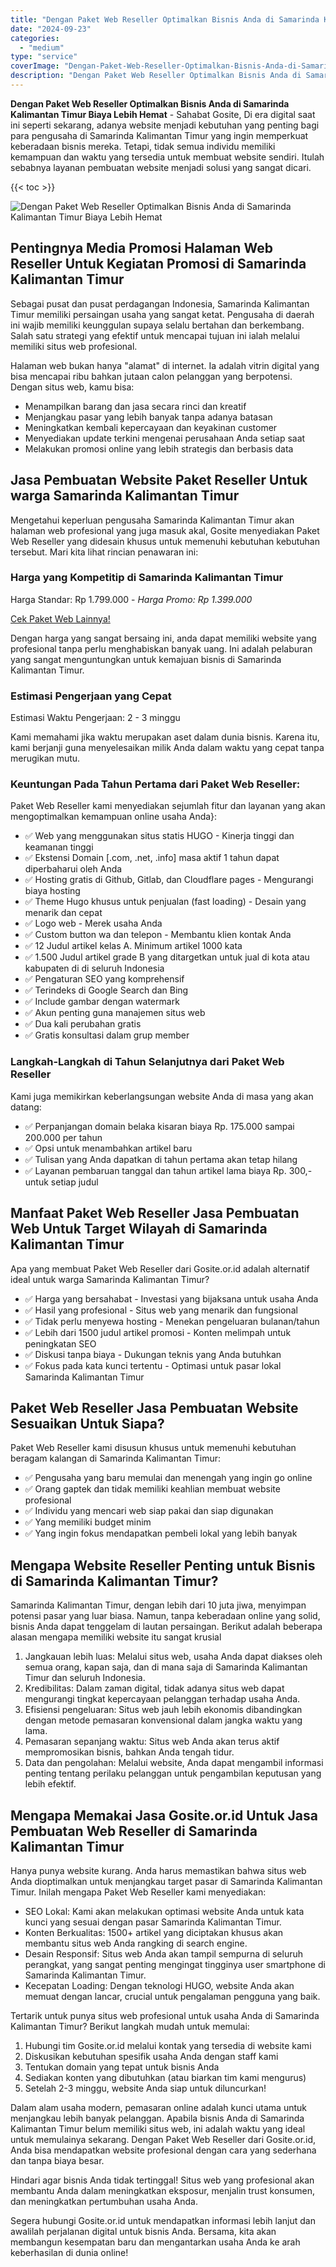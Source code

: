 ```yaml
---
title: "Dengan Paket Web Reseller Optimalkan Bisnis Anda di Samarinda Kalimantan Timur Biaya Lebih Hemat"
date: "2024-09-23"
categories: 
  - "medium"
type: "service"
coverImage: "Dengan-Paket-Web-Reseller-Optimalkan-Bisnis-Anda-di-Samarinda-Kalimantan-Timur-Biaya-Lebih-Hemat.png"
description: "Dengan Paket Web Reseller Optimalkan Bisnis Anda di Samarinda Kalimantan Timur Biaya Lebih Hemat. Segera hubungi Gosite.or.id untuk mendapatkan informasi leb..."
---
```


**Dengan Paket Web Reseller Optimalkan Bisnis Anda di Samarinda Kalimantan Timur Biaya Lebih Hemat** - Sahabat Gosite, Di era digital saat ini seperti sekarang, adanya website menjadi kebutuhan yang penting bagi para pengusaha di Samarinda Kalimantan Timur yang ingin memperkuat keberadaan bisnis mereka. Tetapi, tidak semua individu memiliki kemampuan dan waktu yang tersedia untuk membuat website sendiri. Itulah sebabnya layanan pembuatan website menjadi solusi yang sangat dicari.

{{< toc >}}

![Dengan Paket Web Reseller Optimalkan Bisnis Anda di Samarinda Kalimantan Timur Biaya Lebih Hemat](/images/medium/Dengan-Paket-Web-Reseller-Optimalkan-Bisnis-Anda-di-Samarinda-Kalimantan-Timur-Biaya-Lebih-Hemat.png)

## Pentingnya Media Promosi Halaman Web Reseller Untuk Kegiatan Promosi di Samarinda Kalimantan Timur

Sebagai pusat dan pusat perdagangan Indonesia, Samarinda Kalimantan Timur memiliki persaingan usaha yang sangat ketat. Pengusaha di daerah ini wajib memiliki keunggulan supaya selalu bertahan dan berkembang. Salah satu strategi yang efektif untuk mencapai tujuan ini ialah melalui memiliki situs web profesional.

Halaman web bukan hanya "alamat" di internet. Ia adalah vitrin digital yang bisa mencapai ribu bahkan jutaan calon pelanggan yang berpotensi. Dengan situs web, kamu bisa:

- Menampilkan barang dan jasa secara rinci dan kreatif
- Menjangkau pasar yang lebih banyak tanpa adanya batasan
- Meningkatkan kembali kepercayaan dan keyakinan customer
- Menyediakan update terkini mengenai perusahaan Anda setiap saat
- Melakukan promosi online yang lebih strategis dan berbasis data

## Jasa Pembuatan Website Paket Reseller Untuk warga Samarinda Kalimantan Timur

Mengetahui keperluan pengusaha Samarinda Kalimantan Timur akan halaman web profesional yang juga masuk akal, Gosite menyediakan Paket Web Reseller yang didesain khusus untuk memenuhi kebutuhan kebutuhan tersebut. Mari kita lihat rincian penawaran ini:

### Harga yang Kompetitip di Samarinda Kalimantan Timur

<a class="cta-button">Harga Standar: Rp 1.799.000 - <em>Harga Promo: Rp 1.399.000</em></a>

<a href="/jasa-web/" class="cta-button">Cek Paket Web Lainnya!</a>

Dengan harga yang sangat bersaing ini, anda dapat memiliki website yang profesional tanpa perlu menghabiskan banyak uang. Ini adalah pelaburan yang sangat menguntungkan untuk kemajuan bisnis di Samarinda Kalimantan Timur.

### Estimasi Pengerjaan yang Cepat

Estimasi Waktu Pengerjaan: 2 - 3 minggu

Kami memahami jika waktu merupakan aset dalam dunia bisnis. Karena itu, kami berjanji guna menyelesaikan milik Anda dalam waktu yang cepat tanpa merugikan mutu.

### Keuntungan Pada Tahun Pertama dari Paket Web Reseller:

Paket Web Reseller kami menyediakan sejumlah fitur dan layanan yang akan mengoptimalkan kemampuan online usaha Anda}:

- ✅ Web yang menggunakan situs statis HUGO - Kinerja tinggi dan keamanan tinggi
- ✅ Ekstensi Domain \[.com, .net, .info\] masa aktif 1 tahun dapat diperbaharui oleh Anda
- ✅ Hosting gratis di Github, Gitlab, dan Cloudflare pages - Mengurangi biaya hosting
- ✅ Theme Hugo khusus untuk penjualan (fast loading) - Desain yang menarik dan cepat
- ✅ Logo web - Merek usaha Anda
- ✅ Custom button wa dan telepon - Membantu klien kontak Anda
- ✅ 12 Judul artikel kelas A. Minimum artikel 1000 kata
- ✅ 1.500 Judul artikel grade B yang ditargetkan untuk jual di kota atau kabupaten di di seluruh Indonesia
- ✅ Pengaturan SEO yang komprehensif
- ✅ Terindeks di Google Search dan Bing
- ✅ Include gambar dengan watermark
- ✅ Akun penting guna manajemen situs web
- ✅ Dua kali perubahan gratis
- ✅ Gratis konsultasi dalam grup member

### Langkah-Langkah di Tahun Selanjutnya dari Paket Web Reseller

Kami juga memikirkan keberlangsungan website Anda di masa yang akan datang:

- ✅ Perpanjangan domain belaka kisaran biaya Rp. 175.000 sampai 200.000 per tahun
- ✅ Opsi untuk menambahkan artikel baru
- ✅ Tulisan yang Anda dapatkan di tahun pertama akan tetap hilang
- ✅ Layanan pembaruan tanggal dan tahun artikel lama biaya Rp. 300,- untuk setiap judul

## Manfaat Paket Web Reseller Jasa Pembuatan Web Untuk Target Wilayah di Samarinda Kalimantan Timur

Apa yang membuat Paket Web Reseller dari Gosite.or.id adalah alternatif ideal untuk warga Samarinda Kalimantan Timur?

- ✅ Harga yang bersahabat - Investasi yang bijaksana untuk usaha Anda
- ✅ Hasil yang profesional - Situs web yang menarik dan fungsional
- ✅ Tidak perlu menyewa hosting - Menekan pengeluaran bulanan/tahun
- ✅ Lebih dari 1500 judul artikel promosi - Konten melimpah untuk peningkatan SEO
- ✅ Diskusi tanpa biaya - Dukungan teknis yang Anda butuhkan
- ✅ Fokus pada kata kunci tertentu - Optimasi untuk pasar lokal Samarinda Kalimantan Timur

## Paket Web Reseller Jasa Pembuatan Website Sesuaikan Untuk Siapa?

Paket Web Reseller kami disusun khusus untuk memenuhi kebutuhan beragam kalangan di Samarinda Kalimantan Timur:

- ✅ Pengusaha yang baru memulai dan menengah yang ingin go online
- ✅ Orang gaptek dan tidak memiliki keahlian membuat website profesional
- ✅ Individu yang mencari web siap pakai dan siap digunakan
- ✅ Yang memiliki budget minim
- ✅ Yang ingin fokus mendapatkan pembeli lokal yang lebih banyak

## Mengapa Website Reseller Penting untuk Bisnis di Samarinda Kalimantan Timur?

Samarinda Kalimantan Timur, dengan lebih dari 10 juta jiwa, menyimpan potensi pasar yang luar biasa. Namun, tanpa keberadaan online yang solid, bisnis Anda dapat tenggelam di lautan persaingan. Berikut adalah beberapa alasan mengapa memiliki website itu sangat krusial

1. Jangkauan lebih luas: Melalui situs web, usaha Anda dapat diakses oleh semua orang, kapan saja, dan di mana saja di Samarinda Kalimantan Timur dan seluruh Indonesia.
2. Kredibilitas: Dalam zaman digital, tidak adanya situs web dapat mengurangi tingkat kepercayaan pelanggan terhadap usaha Anda.
3. Efisiensi pengeluaran: Situs web jauh lebih ekonomis dibandingkan dengan metode pemasaran konvensional dalam jangka waktu yang lama.
4. Pemasaran sepanjang waktu: Situs web Anda akan terus aktif mempromosikan bisnis, bahkan Anda tengah tidur.
5. Data dan pengolahan: Melalui website, Anda dapat mengambil informasi penting tentang perilaku pelanggan untuk pengambilan keputusan yang lebih efektif.

## Mengapa Memakai Jasa Gosite.or.id Untuk Jasa Pembuatan Web Reseller di Samarinda Kalimantan Timur

Hanya punya website kurang. Anda harus memastikan bahwa situs web Anda dioptimalkan untuk menjangkau target pasar di Samarinda Kalimantan Timur. Inilah mengapa Paket Web Reseller kami menyediakan:

- SEO Lokal: Kami akan melakukan optimasi website Anda untuk kata kunci yang sesuai dengan pasar Samarinda Kalimantan Timur.
- Konten Berkualitas: 1500+ artikel yang diciptakan khusus akan membantu situs web Anda rangking di search engine.
- Desain Responsif: Situs web Anda akan tampil sempurna di seluruh perangkat, yang sangat penting mengingat tingginya user smartphone di Samarinda Kalimantan Timur.
- Kecepatan Loading: Dengan teknologi HUGO, website Anda akan memuat dengan lancar, crucial untuk pengalaman pengguna yang baik.

Tertarik untuk punya situs web profesional untuk usaha Anda di Samarinda Kalimantan Timur? Berikut langkah mudah untuk memulai:

1. Hubungi tim Gosite.or.id melalui kontak yang tersedia di website kami
2. Diskusikan kebutuhan spesifik usaha Anda dengan staff kami
3. Tentukan domain yang tepat untuk bisnis Anda
4. Sediakan konten yang dibutuhkan (atau biarkan tim kami mengurus)
5. Setelah 2-3 minggu, website Anda siap untuk diluncurkan!

Dalam alam usaha modern, pemasaran online adalah kunci utama untuk menjangkau lebih banyak pelanggan. Apabila bisnis Anda di Samarinda Kalimantan Timur belum memiliki situs web, ini adalah waktu yang ideal untuk memulainya sekarang. Dengan Paket Web Reseller dari Gosite.or.id, Anda bisa mendapatkan website profesional dengan cara yang sederhana dan tanpa biaya besar.

Hindari agar bisnis Anda tidak tertinggal! Situs web yang profesional akan membantu Anda dalam meningkatkan eksposur, menjalin trust konsumen, dan meningkatkan pertumbuhan usaha Anda.

Segera hubungi Gosite.or.id untuk mendapatkan informasi lebih lanjut dan awalilah perjalanan digital untuk bisnis Anda. Bersama, kita akan membangun kesempatan baru dan mengantarkan usaha Anda ke arah keberhasilan di dunia online!